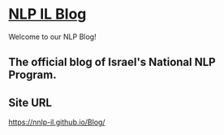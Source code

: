# [NLP IL Blog](https://nnlp-il.github.io/Blog/)

Welcome to our NLP Blog!

## The official blog of Israel's National NLP Program.

## Site URL
https://nnlp-il.github.io/Blog/
